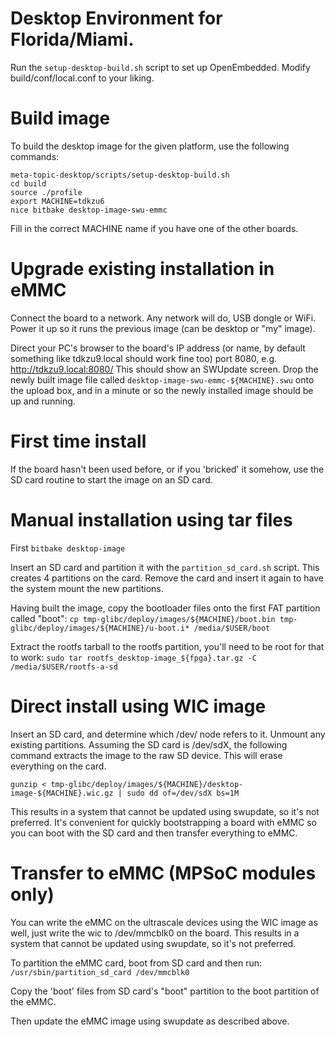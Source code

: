 # Desktop Environment for Florida/Miami.

Run the ```setup-desktop-build.sh``` script to set up OpenEmbedded.
Modify build/conf/local.conf to your liking.

# Build image

To build the desktop image for the given platform, use the following commands:

```
meta-topic-desktop/scripts/setup-desktop-build.sh
cd build
source ./profile
export MACHINE=tdkzu6
nice bitbake desktop-image-swu-emmc
```

Fill in the correct MACHINE name if you have one of the other boards.

# Upgrade existing installation in eMMC

Connect the board to a network. Any network will do, USB dongle or WiFi. Power
it up so it runs the previous image (can be desktop or "my" image).

Direct your PC's browser to the board's IP address (or name, by default something
like tdkzu9.local should work fine too) port 8080, e.g.
http://tdkzu9.local:8080/
This should show an SWUpdate screen. Drop the newly built image file called
`desktop-image-swu-emmc-${MACHINE}.swu` onto the upload box, and in a minute or
so the newly installed image should be up and running.

# First time install

If the board hasn't been used before, or if you 'bricked' it somehow, use the
SD card routine to start the image on an SD card.


# Manual installation using tar files

First `bitbake desktop-image`

Insert an SD card and partition it with the `partition_sd_card.sh` script. This
creates 4 partitions on the card. Remove the card and insert it again to have
the system mount the new partitions.

Having built the image, copy the bootloader files onto the first FAT partition
called "boot":
```cp tmp-glibc/deploy/images/${MACHINE}/boot.bin tmp-glibc/deploy/images/${MACHINE}/u-boot.i* /media/$USER/boot```

Extract the rootfs tarball to the rootfs partition, you'll need to be root for
that to work:
```sudo tar rootfs_desktop-image_${fpga}.tar.gz -C /media/$USER/rootfs-a-sd```


# Direct install using WIC image

Insert an SD card, and determine which /dev/ node refers to it. Unmount any
existing partitions. Assuming the SD card is /dev/sdX, the following command
extracts the image to the raw SD device. This will erase everything on the card.

```
gunzip < tmp-glibc/deploy/images/${MACHINE}/desktop-image-${MACHINE}.wic.gz | sudo dd of=/dev/sdX bs=1M
```

This results in a system that cannot be updated using swupdate, so it's not preferred.
It's convenient for quickly bootstrapping a board with eMMC so you can boot with
the SD card and then transfer everything to eMMC.


# Transfer to eMMC (MPSoC modules only)

You can write the eMMC on the ultrascale devices using the WIC image as well,
just write the wic to /dev/mmcblk0 on the board. This results in a system that
cannot be updated using swupdate, so it's not preferred.

To partition the eMMC card, boot from SD card and then run:
```/usr/sbin/partition_sd_card /dev/mmcblk0```

Copy the 'boot' files from SD card's "boot" partition to the boot partition
of the eMMC.

Then update the eMMC image using swupdate as described above.
